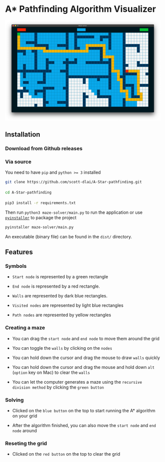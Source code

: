 # A* Pathfinding Algorithm Visualizer

![Demo](https://github.com/scott-dlai/A-Star-pathfinding/blob/media/demo.png)

## Installation

### Download from Github releases

### Via source

You need to have `pip` and `python >= 3` installed

```zsh
git clone https://github.com/scott-dlai/A-Star-pathfinding.git

cd A-Star-pathfinding

pip3 install -r requirements.txt
```

Then run `python3 maze-solver/main.py` to run the application or use 
[`pyinstaller`](https://www.pyinstaller.org) to package the project

```zsh
pyinstaller maze-solver/main.py
```

An executable (binary file) can be found in the `dist/` directory.

## Features

### Symbols

- `Start node` is represented by a green rectangle 

- `End node` is represented by a red rectangle.

- `Walls` are represented by dark blue rectangles.

- `Visited nodes` are represented by light blue rectangles

- `Path nodes` are represented by yellow rectangles

### Creating a maze

- You can drag the `start node` and `end node` to move them around the grid

- You can toggle the `walls` by clicking on the `nodes`

- You can hold down the cursor and drag the mouse to draw `walls` quickly

- You can hold down the cursor and drag the mouse and hold down `alt` (`option`
key on Mac) to clear the `walls`

- You can let the computer generates a maze using the `recursive division method`
by clicking the `green button`

### Solving

- Clicked on the `blue button` on the top to start running the A* algorithm on
your grid

- After the algorithm finished, you can also move the `start node` and `end node` around

### Reseting the grid

- Clicked on the `red button` on the top to clear the grid
